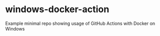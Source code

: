 # windows-docker-action

Example minimal repo showing usage of GitHub Actions with Docker on Windows
